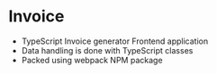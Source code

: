 # Invoice
- TypeScript Invoice generator Frontend application
- Data handling is done with TypeScript classes
- Packed using webpack NPM package
